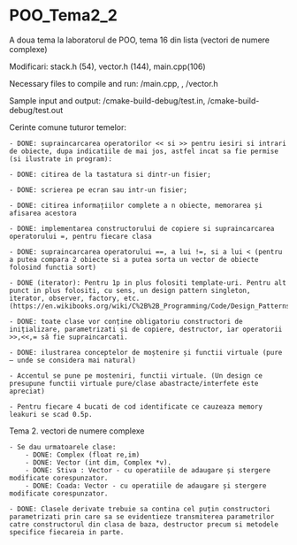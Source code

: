 # POO_Tema2_2
A doua tema la laboratorul de POO, tema 16 din lista (vectori de numere complexe)

Modificari: stack.h (54), vector.h (144), main.cpp(106)

Necessary files to compile and run: /main.cpp, , /vector.h

Sample input and output: /cmake-build-debug/test.in, /cmake-build-debug/test.out

Cerinte comune tuturor temelor:

	- DONE: supraincarcarea operatorilor << si >> pentru iesiri si intrari de obiecte, dupa indicatiile de mai jos, astfel incat sa fie permise (si ilustrate in program):

    - DONE: citirea de la tastatura si dintr-un fisier;

    - DONE: scrierea pe ecran sau intr-un fisier;

    - DONE: citirea informațiilor complete a n obiecte, memorarea și afisarea acestora

    - DONE: implementarea constructorului de copiere si supraincarcarea operatorului =, pentru fiecare clasa

    - DONE: supraincarcarea operatorului ==, a lui !=, si a lui < (pentru a putea compara 2 obiecte si a putea sorta un vector de obiecte folosind functia sort)

    - DONE (iterator): Pentru 1p in plus folositi template-uri. Pentru alt punct in plus folositi, cu sens, un design pattern singleton, iterator, observer, factory, etc. (https://en.wikibooks.org/wiki/C%2B%2B_Programming/Code/Design_Patterns)
	
    - DONE: toate clase vor conține obligatoriu constructori de inițializare, parametrizati și de copiere, destructor, iar operatorii >>,<<,= să fie supraincarcati.
	
	- DONE: ilustrarea conceptelor de moștenire și functii virtuale (pure – unde se considera mai natural)
	
	- Accentul se pune pe mosteniri, functii virtuale. (Un design ce presupune functii virtuale pure/clase abastracte/interfete este apreciat)
	
	- Pentru fiecare 4 bucati de cod identificate ce cauzeaza memory leakuri se scad 0.5p.

Tema 2. vectori de numere complexe

	- Se dau urmatoarele clase: 
		- DONE: Complex (float re,im)
		- DONE: Vector (int dim, Complex *v).
		- DONE: Stiva : Vector - cu operatiile de adaugare și stergere modificate corespunzator.
		- DONE: Coada: Vector - cu operatiile de adaugare și stergere modificate corespunzator.

	- DONE: Clasele derivate trebuie sa contina cel puțin constructori parametrizati prin care sa se evidentieze transmiterea parametrilor catre constructorul din clasa de baza, destructor precum si metodele specifice fiecareia in parte.
